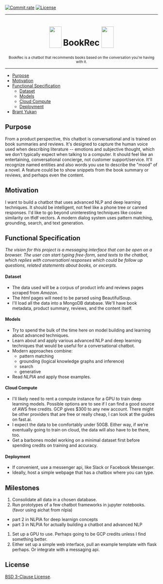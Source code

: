 [![Commit rate](https://img.shields.io/github/commit-activity/m/byukan/bookrec?label=Commits)](https://github.com/byukan/bookrec/commits/master)
[![License](https://warehouse-camo.ingress.cmh1.psfhosted.org/110fcca60a43a8ea37b1a5bda616e639325f2f30/68747470733a2f2f696d672e736869656c64732e696f2f62616467652f4c6963656e73652d425344253230332d2d436c617573652d626c75652e737667)](https://github.com/byukan/bookrec/blob/main/LICENSE)


*** 

<h1 align="center">
<sub>
<img  src="https://3.bp.blogspot.com/_RzmIlSwLsTQ/TKK8MUJ1QgI/AAAAAAAAAYg/Xp7GM8hspiw/s1600/BBWrobot.png" height="70" width="40">
</sub>
 BookRec 
<sub>
<img  src="https://3.bp.blogspot.com/_RzmIlSwLsTQ/TKK8MUJ1QgI/AAAAAAAAAYg/Xp7GM8hspiw/s1600/BBWrobot.png" height="70" width="40">
</sub>

</h1>
<p align="center">
<sup> <!-- Pronounciation -->
      BookRec is a chatbot that recommends books based on the conversation you're having with it.
</sup>
<br>
</p>

***

* [Purpose](#purpose)
* [Motivation](#motivation)
* [Functional Specification](#functional-specification)
  * [Dataset](#dataset)
  * [Models](#models)
  * [Cloud Compute](#cloud-compute)
  - [Deployment](#deployment)
* [Brant Yukan](https://brantyukan.com)

## **Purpose**

From a product perspective, this chatbot is conversational and is trained on book summaries and reviews.  It's designed to capture the human voice used when describing literature -- emotions and subjective thought, which we don't typically expect when talking to a computer.  It should feel like an entertaining, conversational concierge, not customer support/service.  It'll recognize named entities and also words you use to describe the "mood" of a novel.  A feature could be to show snippets from the book summary or reviews, and perhaps even the content.

## **Motivation**

I want to build a chatbot that uses advanced NLP and deep learning techniques.  It should be intelligent, not feel like a phone tree or canned responses.  I'd like to go beyond uninteresting techniques like cosine similarity on tfidf vectors.  A modern dialog system uses pattern matching, grounding, search, and text generation.



## Functional Specification

_The vision for this project is a messaging interface that can be open on a browser.  The user can start typing free-form, send texts to the chatbot, which replies with conversationl responses which could be follow up questions, related statements about books, or excerpts._	

#### Dataset
- The data used will be a corpus of product info and reviews pages scraped from *Amazon*.
- The _html_ pages will need to be parsed using BeautifulSoup.
- I'll load all the data into a MongoDB database.  We'll have book metadata, product summary, reviews, and the content itself.
#### Models
- Try to spend the bulk of the time here on model building and learning about advanced techniques.
- Learn about and apply various advanced NLP and deep learning techniques that would be useful for a conversational chatbot.
- Modern approaches combine:
    - pattern matching
    - grounding (logical knowledge graphs and inference)
    - search
    - generative
- Read _NLPIA_ and apply those examples.
#### Cloud Compute
- I'll likely need to rent a compute instance for a GPU to train deep learning models.  Possible options are to see if I can find a good source of AWS free credits.  GCP gives $300 to any new account.  There might be other providers that are free or really cheap, I can look at the guides on fast.ai.
- I expect the data to be comfortably under 50GB.  Either way, if we're eventually going to train on cloud, the data will also have to be there, too.
- Get a barbones model working on a minimal dataset first before spending credits on training and accuracy.
#### Deployment
- If convenient, use a messenger api, like Slack or Facebook Messenger.
- Ideally, host a simple webpage that has a chatbox where you can type.


## Milestones
1. Consolidate all data in a chosen database.
1. Run prototypes of a few chatbot frameworks in jupyter notebooks.  (favor using aichat from nlpia)
- part 2 in NLPIA for deep learnign concepts
- part 3 in NLPIA for actually building a chatbot and advanced NLP
1. Set up a GPU to use.  Perhaps going to be GCP credits unless I find something better.
1. Either set up a simple web interface, pull an example template with flask perhaps.  Or integrate with a messaging api.

## License

[BSD 3-Clause License](https://github.com/byukan/bookrec/blob/main/LICENSE.txt).
